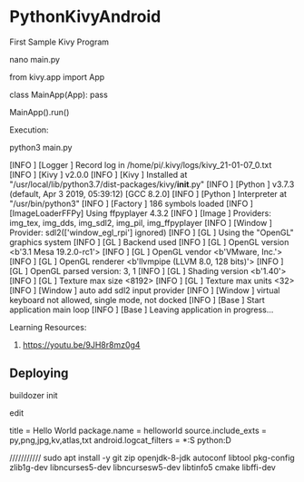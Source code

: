 # PythonKivyAndroid

First Sample Kivy Program


nano main.py


from kivy.app import App

class MainApp(App):
   pass

MainApp().run()



Execution:


python3 main.py

[INFO   ] [Logger      ] Record log in /home/pi/.kivy/logs/kivy_21-01-07_0.txt
[INFO   ] [Kivy        ] v2.0.0
[INFO   ] [Kivy        ] Installed at "/usr/local/lib/python3.7/dist-packages/kivy/__init__.py"
[INFO   ] [Python      ] v3.7.3 (default, Apr  3 2019, 05:39:12) 
[GCC 8.2.0]
[INFO   ] [Python      ] Interpreter at "/usr/bin/python3"
[INFO   ] [Factory     ] 186 symbols loaded
[INFO   ] [ImageLoaderFFPy] Using ffpyplayer 4.3.2
[INFO   ] [Image       ] Providers: img_tex, img_dds, img_sdl2, img_pil, img_ffpyplayer 
[INFO   ] [Window      ] Provider: sdl2(['window_egl_rpi'] ignored)
[INFO   ] [GL          ] Using the "OpenGL" graphics system
[INFO   ] [GL          ] Backend used <sdl2>
[INFO   ] [GL          ] OpenGL version <b'3.1 Mesa 19.2.0-rc1'>
[INFO   ] [GL          ] OpenGL vendor <b'VMware, Inc.'>
[INFO   ] [GL          ] OpenGL renderer <b'llvmpipe (LLVM 8.0, 128 bits)'>
[INFO   ] [GL          ] OpenGL parsed version: 3, 1
[INFO   ] [GL          ] Shading version <b'1.40'>
[INFO   ] [GL          ] Texture max size <8192>
[INFO   ] [GL          ] Texture max units <32>
[INFO   ] [Window      ] auto add sdl2 input provider
[INFO   ] [Window      ] virtual keyboard not allowed, single mode, not docked
[INFO   ] [Base        ] Start application main loop
[INFO   ] [Base        ] Leaving application in progress...




Learning Resources:
1. https://youtu.be/9JH8r8mz0g4





Deploying
---------------------------------------------------------
buildozer init

edit



title = Hello World
package.name = helloworld
source.include_exts = py,png,jpg,kv,atlas,txt
android.logcat_filters = *:S python:D



///////////
sudo apt install -y git zip openjdk-8-jdk autoconf libtool pkg-config zlib1g-dev libncurses5-dev libncursesw5-dev libtinfo5 cmake libffi-dev



